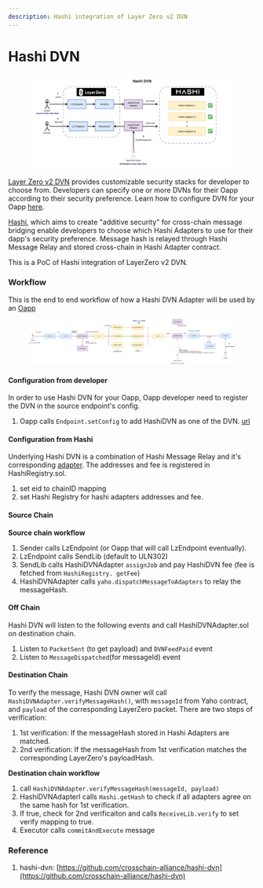 ```yaml
---
description: Hashi integration of Layer Zero v2 DVN
---
```


# Hashi DVN

<figure><img src="../../.gitbook/assets/DVN-Hashi-Flow.png" alt=""><figcaption></figcaption></figure>

[Layer Zero v2 DVN](https://docs.layerzero.network/explore/decentralized-verifier-networks) provides customizable security stacks for developer to choose from. Developers can specify one or more DVNs for their Oapp according to their security preference. Learn how to configure DVN for your Oapp [here](https://docs.layerzero.network/contracts/configure-dvns).

[Hashi](https://crosschain-alliance.gitbook.io/hashi/), which aims to create "additive security" for cross-chain message bridging enable developers to choose which Hashi Adapters to use for their dapp's security preference. Message hash is relayed through Hashi Message Relay and stored cross-chain in Hashi Adapter contract.

This is a PoC of Hashi integration of LayerZero v2 DVN.

### Workflow

This is the end to end workflow of how a Hashi DVN Adapter will be used by an [Oapp](https://docs.layerzero.network/contracts/oapp)



<figure><img src="../../.gitbook/assets/DVN-Hashi-Technical.png" alt=""><figcaption></figcaption></figure>

#### Configuration from developer

In order to use Hashi DVN for your Oapp, Oapp developer need to register the DVN in the source endpoint's config.

1. Oapp calls `Endpoint.setConfig` to add HashiDVN as one of the DVN. [url](https://docs.layerzero.network/contracts/configure-dvns#set-config)

#### Configuration from Hashi

Underlying Hashi DVN is a combination of Hashi Message Relay and it's corresponding [adapter](https://github.com/gnosis/hashi/tree/main/packages/evm/contracts/adapters). The addresses and fee is registered in HashiRegistry.sol.

1. set eid to chainID mapping
2. set Hashi Registry for hashi adapters addresses and fee.

#### Source Chain

**Source chain workflow**

1. Sender calls LzEndpoint (or Oapp that will call LzEndpoint eventually).
2. LzEndpoint calls SendLib (default to ULN302)
3. SendLib calls HashiDVNAdapter `assignJob` and pay HashiDVN fee (fee is fetched from `HashiRegistry. getFee`)
4. HashiDVNAdapter calls `yaho.dispatchMessageToAdapters` to relay the messageHash.

#### Off Chain

Hashi DVN will listen to the following events and call HashiDVNAdapter.sol on destination chain.

1. Listen to `PacketSent` (to get payload) and `DVNFeedPaid` event
2. Listen to `MessageDispatched`(for messageId) event

#### Destination Chain

To verify the message, Hashi DVN owner will call `HashiDVNAdapter.verifyMessageHash()`, with `messageId` from Yaho contract, and `payload` of the corresponding LayerZero packet. There are two steps of verification:

1. 1st verification: If the messageHash stored in Hashi Adapters are matched.
2. 2nd verification: If the messageHash from 1st verification matches the corresponding LayerZero's payloadHash.

**Destination chain workflow**

1. call `HashiDVNAdapter.verifyMessageHash(messageId, payload)`
2. HashiDVNAdapterl calls `Hashi.getHash` to check if all adapters agree on the same hash for 1st verification.
3. If true, check for 2nd verificaiton and calls `ReceiveLib.verify` to set verify mapping to true.
4. Executor calls `commitAndExecute` message

### Reference

1. hashi-dvn: [https://github.com/crosschain-alliance/hashi-dvn](https://github.com/crosschain-alliance/hashi-dvn)

